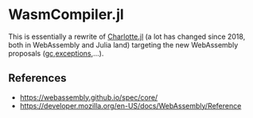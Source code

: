 # WasmCompiler.jl

This is essentially a rewrite of [Charlotte.jl](https://github.com/MikeInnes/Charlotte.jl) (a lot has changed since 2018, both in WebAssembly and Julia land) targeting the new WebAssembly proposals ([gc](https://github.com/WebAssembly/gc),[exceptions](https://github.com/WebAssembly/exception-handling),...).

## References

 - https://webassembly.github.io/spec/core/
 - https://developer.mozilla.org/en-US/docs/WebAssembly/Reference
